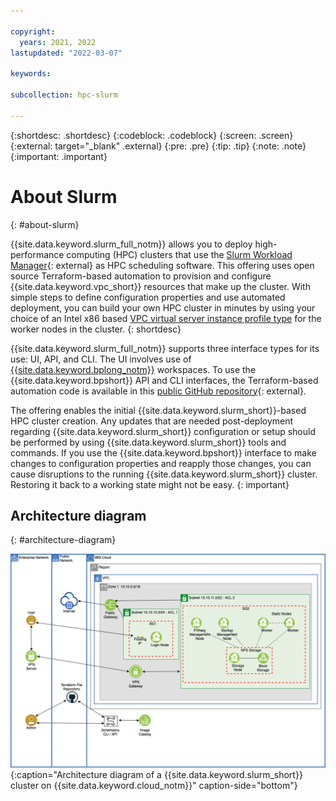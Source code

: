 ```yaml
---

copyright:
  years: 2021, 2022
lastupdated: "2022-03-07"

keywords: 

subcollection: hpc-slurm

---
```


{:shortdesc: .shortdesc}
{:codeblock: .codeblock}
{:screen: .screen}
{:external: target="_blank" .external}
{:pre: .pre}
{:tip: .tip}
{:note: .note}
{:important: .important}

# About Slurm
{: #about-slurm}

{{site.data.keyword.slurm_full_notm}} allows you to deploy high-performance computing (HPC) clusters that use the [Slurm Workload Manager](https://github.com/SchedMD/slurm){: external} as HPC scheduling software. This offering uses open source Terraform-based automation to provision and configure {{site.data.keyword.vpc_short}} resources that make up the cluster. With simple steps to define configuration properties and use automated deployment, you can build your own HPC cluster in minutes by using your choice of an Intel x86 based [VPC virtual server instance profile type](/docs/vpc?topic=vpc-profiles&interface=ui) for the worker nodes in the cluster.
{: shortdesc}

{{site.data.keyword.slurm_full_notm}} supports three interface types for its use: UI, API, and CLI. The UI involves use of [{{site.data.keyword.bplong_notm}}](/docs/schematics?topic=schematics-getting-started) workspaces. To use the {{site.data.keyword.bpshort}} API and CLI interfaces, the Terraform-based automation code is available in this [public GitHub repository](https://github.com/IBM-Cloud/hpc-cluster-slurm){: external}.

The offering enables the initial {{site.data.keyword.slurm_short}}-based HPC cluster creation. Any updates that are needed post-deployment regarding {{site.data.keyword.slurm_short}} configuration or setup should be performed by using {{site.data.keyword.slurm_short}} tools and commands. If you use the {{site.data.keyword.bpshort}} interface to make changes to configuration properties and reapply those changes, you can cause disruptions to the running {{site.data.keyword.slurm_short}} cluster. Restoring it back to a working state might not be easy.
{: important}

## Architecture diagram
{: #architecture-diagram}

![Architecture diagram](images/6547a000-51eb-11ec-9d0c-2f3bcee6ceb8.png){:caption="Architecture diagram of a {{site.data.keyword.slurm_short}} cluster on {{site.data.keyword.cloud_notm}}" caption-side="bottom"}
